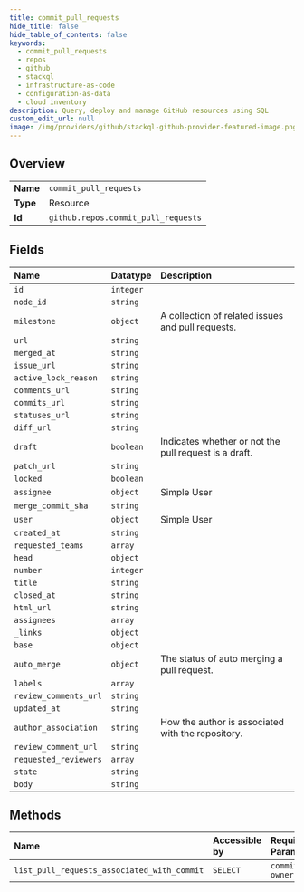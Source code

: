 ```yaml
---
title: commit_pull_requests
hide_title: false
hide_table_of_contents: false
keywords:
  - commit_pull_requests
  - repos
  - github    
  - stackql
  - infrastructure-as-code
  - configuration-as-data
  - cloud inventory
description: Query, deploy and manage GitHub resources using SQL
custom_edit_url: null
image: /img/providers/github/stackql-github-provider-featured-image.png
---
```

  
    

## Overview
<table><tbody>
<tr><td><b>Name</b></td><td><code>commit_pull_requests</code></td></tr>
<tr><td><b>Type</b></td><td>Resource</td></tr>
<tr><td><b>Id</b></td><td><code>github.repos.commit_pull_requests</code></td></tr>
</tbody></table>

## Fields
| Name | Datatype | Description |
|:-----|:---------|:------------|
| `id` | `integer` |  |
| `node_id` | `string` |  |
| `milestone` | `object` | A collection of related issues and pull requests. |
| `url` | `string` |  |
| `merged_at` | `string` |  |
| `issue_url` | `string` |  |
| `active_lock_reason` | `string` |  |
| `comments_url` | `string` |  |
| `commits_url` | `string` |  |
| `statuses_url` | `string` |  |
| `diff_url` | `string` |  |
| `draft` | `boolean` | Indicates whether or not the pull request is a draft. |
| `patch_url` | `string` |  |
| `locked` | `boolean` |  |
| `assignee` | `object` | Simple User |
| `merge_commit_sha` | `string` |  |
| `user` | `object` | Simple User |
| `created_at` | `string` |  |
| `requested_teams` | `array` |  |
| `head` | `object` |  |
| `number` | `integer` |  |
| `title` | `string` |  |
| `closed_at` | `string` |  |
| `html_url` | `string` |  |
| `assignees` | `array` |  |
| `_links` | `object` |  |
| `base` | `object` |  |
| `auto_merge` | `object` | The status of auto merging a pull request. |
| `labels` | `array` |  |
| `review_comments_url` | `string` |  |
| `updated_at` | `string` |  |
| `author_association` | `string` | How the author is associated with the repository. |
| `review_comment_url` | `string` |  |
| `requested_reviewers` | `array` |  |
| `state` | `string` |  |
| `body` | `string` |  |
## Methods
| Name | Accessible by | Required Params |
|:-----|:--------------|:----------------|
| `list_pull_requests_associated_with_commit` | `SELECT` | `commit_sha, owner, repo` |
